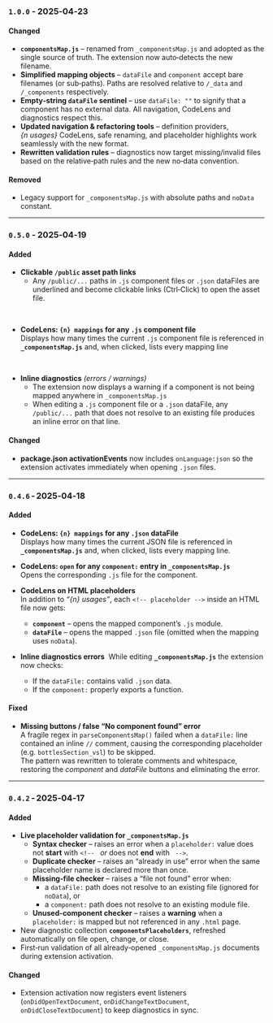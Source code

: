 ### `1.0.0` ‑ 2025‑04‑23
#### Changed
- **`componentsMap.js`** – renamed from `_componentsMap.js` and adopted as the single source of truth. The extension now auto‑detects the new filename.
- **Simplified mapping objects** – `dataFile` and `component` accept bare filenames (or sub‑paths). Paths are resolved relative to `/_data` and `/_components` respectively.
- **Empty‑string `dataFile` sentinel** – use `dataFile: ""` to signify that a component has no external data. All navigation, CodeLens and diagnostics respect this.
- **Updated navigation & refactoring tools** – definition providers, *{n usages}* CodeLens, safe renaming, and placeholder highlights work seamlessly with the new format.
- **Rewritten validation rules** – diagnostics now target missing/invalid files based on the relative‑path rules and the new no‑data convention.

#### Removed
- Legacy support for `_componentsMap.js` with absolute paths and `noData` constant.

---

### `0.5.0` ‑ 2025‑04‑19
#### Added
- **Clickable `/public` asset path links**  
  - Any `/public/...` paths in `.js` component files or `.json` dataFiles are underlined and become clickable links (Ctrl‑Click) to open the asset file.

<br>

- **CodeLens: `{n} mappings` for any `.js` component file**  
  Displays how many times the current `.js` component file is referenced in **`_componentsMap.js`** and, when clicked, lists every mapping line
  
<br>

- **Inline diagnostics** *(errors / warnings)*
  - The extension now displays a warning if a component is not being mapped anywhere in `_componentsMap.js`
  - When editing a `.js` component file or a `.json` dataFile, any `/public/...` path that does not resolve to an existing file produces an inline error on that line.

#### Changed
- **package.json activationEvents** now includes `onLanguage:json` so the extension activates immediately when opening `.json` files.

---

### `0.4.6` ‑ 2025‑04‑18
#### Added
- **CodeLens: `{n} mappings` for any `.json` dataFile**  
  Displays how many times the current JSON file is referenced in **`_componentsMap.js`** and, when clicked, lists every mapping line.<br>

- **CodeLens: `open` for any `component:` entry in `_componentsMap.js`**  
  Opens the corresponding `.js` file for the component.<br>

- **CodeLens on HTML placeholders**  
  In addition to *“{n} usages”*, each `<!-- placeholder -->` inside an HTML file now gets:  
  - **`component`** – opens the mapped component’s `.js` module.  
  - **`dataFile`** – opens the mapped `.json` file (omitted when the mapping uses `noData`).

- **Inline diagnostics errors** 
  While editing **`_componentsMap.js`** the extension now checks:
  - If the `dataFile:` contains valid `.json` data.
  - If the `component:` properly exports a function.


#### Fixed
- **Missing buttons / false “No component found” error**  
  A fragile regex in `parseComponentsMap()` failed when a `dataFile:` line contained an inline `//` comment, causing the corresponding placeholder (e.g. `bottlesSection_vsl`) to be skipped.  
  The pattern was rewritten to tolerate comments and whitespace, restoring the *component* and *dataFile* buttons and eliminating the error.

---

### `0.4.2` ‑ 2025‑04‑17
#### Added
- **Live placeholder validation for `_componentsMap.js`**  
  - **Syntax checker** – raises an error when a `placeholder:` value does not **start** with `<!-- ` *or* does not **end** with ` -->`.  
  - **Duplicate checker** – raises an “already in use” error when the same placeholder name is declared more than once.  
  - **Missing‑file checker** – raises a “file not found” error when:  
    - a `dataFile:` path does not resolve to an existing file (ignored for `noData`), or  
    - a `component:` path does not resolve to an existing module file.  
  - **Unused‑component checker** – raises a **warning** when a `placeholder:` is mapped but not referenced in any `.html` page.  
- New diagnostic collection **`componentsPlaceholders`**, refreshed automatically on file open, change, or close.  
- First‑run validation of all already‑opened `_componentsMap.js` documents during extension activation.

#### Changed
- Extension activation now registers event listeners (`onDidOpenTextDocument`, `onDidChangeTextDocument`, `onDidCloseTextDocument`) to keep diagnostics in sync.
